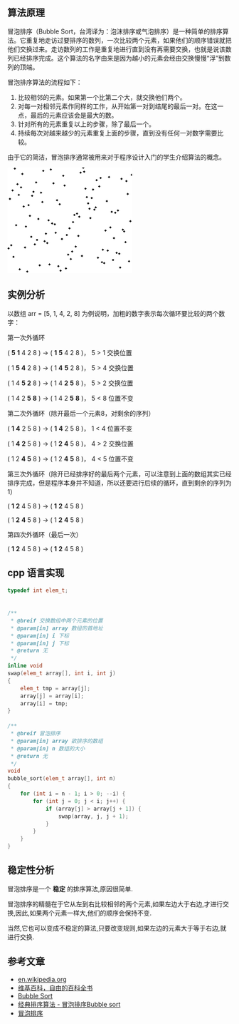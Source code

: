 ## 算法原理 ##
冒泡排序（Bubble Sort，台湾译为：泡沫排序或气泡排序）是一种简单的排序算法。它重复地走访过要排序的数列，一次比较两个元素，如果他们的顺序错误就把他们交换过来。走访数列的工作是重复地进行直到没有再需要交换，也就是说该数列已经排序完成。这个算法的名字由来是因为越小的元素会经由交换慢慢“浮”到数列的顶端。

冒泡排序算法的流程如下：
1. 比较相邻的元素。如果第一个比第二个大，就交换他们两个。
2. 对每一对相邻元素作同样的工作，从开始第一对到结尾的最后一对。在这一点，最后的元素应该会是最大的数。
3. 针对所有的元素重复以上的步骤，除了最后一个。
4. 持续每次对越来越少的元素重复上面的步骤，直到没有任何一对数字需要比较。

由于它的简洁，冒泡排序通常被用来对于程序设计入门的学生介绍算法的概念。

![图片来自维基百科](./pic/Bubble_sort_animation.gif)

<!--more-->

## 实例分析 ##
以数组 arr = [5, 1, 4, 2, 8] 为例说明，加粗的数字表示每次循环要比较的两个数字：

第一次外循环

( **5** **1** 4 2 8 ) → ( **1** **5** 4 2 8 )， 5 > 1 交换位置

( 1 **5** **4** 2 8 ) → ( 1 **4** **5** 2 8 )， 5 > 4 交换位置

( 1 4 **5** **2** 8 ) → ( 1 4 **2** **5** 8 )， 5 > 2 交换位置

( 1 4 2 **5** **8** ) → ( 1 4 2 **5** **8** )， 5 < 8 位置不变

第二次外循环（除开最后一个元素8，对剩余的序列）

( **1** **4** 2 5 8 ) → ( **1** **4** 2 5 8 )， 1 < 4 位置不变

( 1 **4** **2** 5 8 ) → ( 1 **2** **4** 5 8 )， 4 > 2 交换位置

( 1 2 **4** **5** 8 ) → ( 1 2 **4** **5** 8 )， 4 < 5 位置不变

第三次外循环（除开已经排序好的最后两个元素，可以注意到上面的数组其实已经排序完成，但是程序本身并不知道，所以还要进行后续的循环，直到剩余的序列为 1）

( **1** **2** 4 5 8 )  →  ( **1** **2** 4 5 8 )

( 1 **2** **4** 5 8 )  →  ( 1 **2** **4** 5 8 )

第四次外循环（最后一次）

( **1** **2** 4 5 8 )  →  ( **1** **2** 4 5 8 )

## cpp 语言实现 ##

``` c++
typedef int elem_t;


/**
 * @breif 交换数组中两个元素的位置
 * @param[in] array 数组的首地址
 * @param[in] i 下标
 * @param[in] j 下标
 * @return 无
 */
inline void
swap(elem_t array[], int i, int j)
{
	elem_t tmp = array[j];
	array[j] = array[i];
	array[i] = tmp;
}

/**
 * @breif 冒泡排序
 * @param[in] array 欲排序的数组
 * @param[in] n 数组的大小
 * @return 无
 */
void 
bubble_sort(elem_t array[], int n)
{
	for (int i = n - 1; i > 0; --i) {
		for (int j = 0; j < i; j++) {
			if (array[j] > array[j + 1]) {
				swap(array, j, j + 1);
			}
		}
	}
}
```

## 稳定性分析 ##

冒泡排序是一个 **稳定** 的排序算法,原因很简单.

冒泡排序的精髓在于它从左到右比较相邻的两个元素,如果左边大于右边,才进行交换,因此,如果两个元素一样大,他们的顺序会保持不变.

当然,它也可以变成不稳定的算法,只要改变规则,如果左边的元素大于等于右边,就进行交换.


## 参考文章 ##
- [en.wikipedia.org](http://en.wikipedia.org/wiki/Bubble_sort)
- [维基百科，自由的百科全书](http://zh.wikipedia.org/wiki/%E5%86%92%E6%B3%A1%E6%8E%92%E5%BA%8F)
- [Bubble Sort](http://www.sorting-algorithms.com/bubble-sort)
- [经典排序算法 - 冒泡排序Bubble sort](http://www.cnblogs.com/kkun/archive/2011/11/23/2260280.html)
- [冒泡排序](http://student.zjzk.cn/course_ware/data_structure/web/paixu/paixu8.3.1.1.htm)